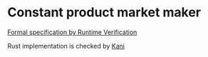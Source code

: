 # Constant product market maker

[Formal specification by Runtime Verification](https://github.com/runtimeverification/verified-smart-contracts/blob/uniswap/uniswap/x-y-k.pdf)

Rust implementation is checked by [Kani](https://model-checking.github.io/kani/)
